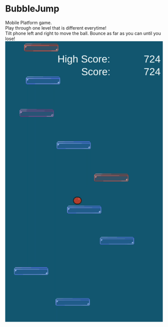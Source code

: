 # BubbleJump
Mobile Platform game.<br />
Play through one level that is different everytime!<br />
Tilt phone left and right to move the ball. Bounce as far as you can until you lose!
![Bubble Jump Demo](./Capture.PNG)
